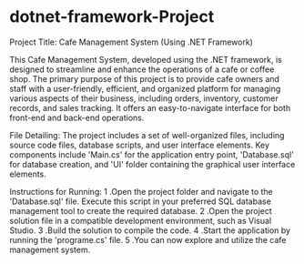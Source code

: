 # dotnet-framework-Project

Project Title: Cafe Management System (Using .NET Framework)

This Cafe Management System, developed using the .NET framework, is designed to streamline and enhance the operations of 
a cafe or coffee shop. The primary purpose of this project is to provide cafe owners and staff with a user-friendly, 
efficient, and organized platform for managing various aspects of their business, including orders, inventory, customer 
records, and sales tracking. It offers an easy-to-navigate interface for both front-end and back-end operations.

File Detailing:
The project includes a set of well-organized files, including source code files, database scripts, and user interface 
elements. Key components include 'Main.cs' for the application entry point, 'Database.sql' for database creation, and 'UI' 
folder containing the graphical user interface elements.

Instructions for Running:
1 .Open the project folder and navigate to the 'Database.sql' file. Execute this script in your preferred SQL database 
   management tool to create the required database.
2 .Open the project solution file in a compatible development environment, such as Visual Studio.
3 .Build the solution to compile the code.
4 .Start the application by running the 'programe.cs' file.
5 .You can now explore and utilize the cafe management system.
